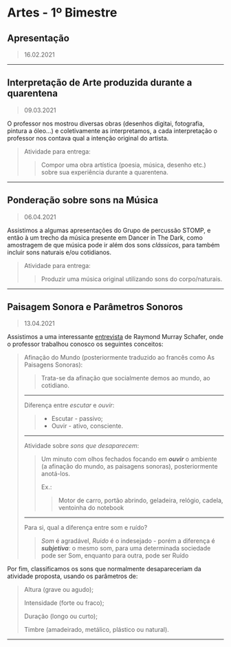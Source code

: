 # Artes - 1º Bimestre

## Apresentação

> 16.02.2021

---

## Interpretação de Arte produzida durante a quarentena

> 09.03.2021

O professor nos mostrou diversas obras (desenhos digitai, fotografia, pintura a óleo...) e coletivamente as interpretamos, a cada interpretação o professor nos contava qual a intenção original do artista.

> Atividade para entrega:
> 
> > Compor uma obra artística (poesia, música, desenho etc.) sobre sua experiência durante a quarentena.

---

## Ponderação sobre sons na Música 

> 06.04.2021

Assistimos a algumas apresentações do Grupo de percussão STOMP, e então à um trecho da música presente em Dancer in The Dark, como amostragem de que música pode ir além dos sons *clássicos*, para também incluir sons naturais e/ou cotidianos.

> Atividade para entrega:
>
> > Produzir uma música original utilizando sons do corpo/naturais. 

---

## Paisagem Sonora e Parâmetros Sonoros

> 13.04.2021

Assistimos a uma interessante [entrevista](https://www.youtube.com/watch?v=-YEAEBSiBYA) de Raymond Murray Schafer, onde o professor trabalhou conosco os seguintes conceitos:

> Afinação do Mundo (posteriormente traduzido ao francês como As Paisagens Sonoras):
>
> > Trata-se da afinação que socialmente demos ao mundo, ao cotidiano.
>
> ---
>
> Diferença entre *escutar* e *ouvir*:
>
> > - Escutar - passivo;
> > - Ouvir - ativo, consciente.
>
> ---
>
> Atividade sobre *sons que desaparecem*:
>
> > Um minuto com olhos fechados focando em ***ouvir*** o ambiente (a afinação do mundo, as paisagens sonoras), posteriormente anotá-los.
> >
> > Ex.: 
> >
> > > Motor de carro, portão abrindo, geladeira, relógio, cadela, ventoinha do notebook
>
> ---
>
> Para si, qual a diferença entre som e ruído?
>
> > *Som* é agradável, *Ruido* é o indesejado - porém a diferença é ***subjetiva***: o mesmo som, para uma determinada sociedade pode ser Som, enquanto para outra, pode ser Ruído 

Por fim, classificamos os sons que normalmente desapareceriam da atividade proposta, usando os parâmetros de:

> Altura (grave ou agudo);
>
> Intensidade (forte ou fraco);
>
> Duração (longo ou curto);
>
> Timbre (amadeirado, metálico, plástico ou natural).

---

